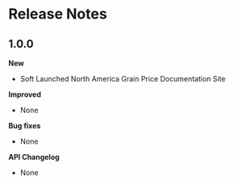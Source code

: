 # Release Notes

## 1.0.0

**New**

* Soft Launched North America Grain Price Documentation Site

**Improved**
* None

**Bug fixes**
* None

**API Changelog**
* None



